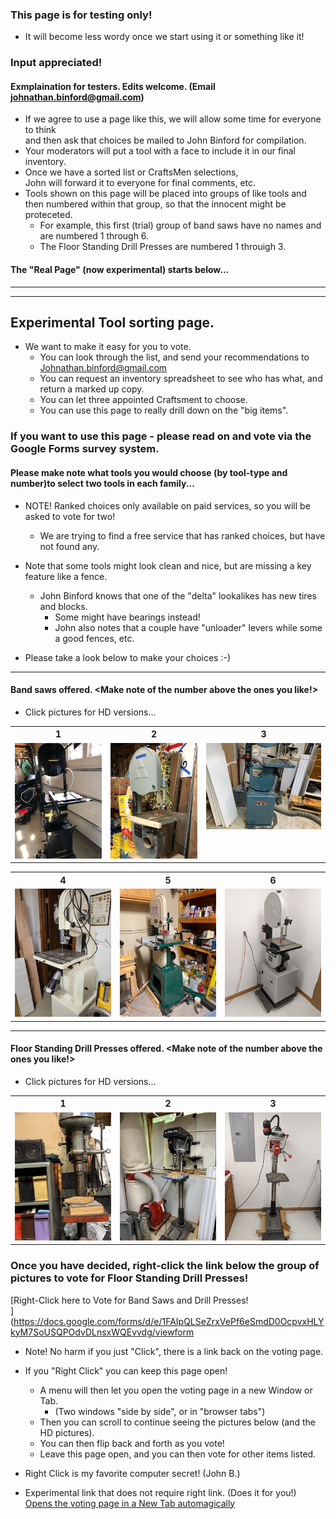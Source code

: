 ### This page is for testing only!
- It will become less wordy once we start using it or something like it!
### Input appreciated!
#### Exmplaination for testers.  Edits welcome. (Email johnathan.binford@gmail.com)
-  If we agree to use a page like this, we will allow some time for everyone to think </br> and then ask that choices be mailed to John Binford for compilation.
-  Your moderators will put a tool with a face to include it in our final inventory.
-  Once we have a sorted list or CraftsMen selections, </br>
John will forward it to everyone for final comments, etc.
-  Tools shown on this page will be placed into groups of like tools and then numbered within that group, so that the innocent might be proteceted.
   -  For example, this first (trial) group of band saws have no names and are numbered 1 through 6.
   -  The Floor Standing Drill Presses are numbered 1 throuigh 3.

#### The "Real Page" (now experimental) starts below...

***
***

## Experimental Tool sorting page.
-  We want to make it easy for you to vote.
   - You can look through the list, and send your recommendations to Johnathan.binford@gmail.com
   - You can request an inventory spreadsheet to see who has what, and return a marked up copy.
   - You can let three appointed Craftsment to choose.
   - You can use this page to really drill down on the "big items".  

### If you want to use this page - please read on and vote via the Google Forms survey system.
#### Please make note what tools you would choose (by tool-type and number)to select two tools in each family...
- NOTE!  Ranked choices only available on paid services, so you will be asked to vote for two! 
  - We are trying to find a free service that has ranked choices, but have not found any.

- Note that some tools might look clean and nice, but are missing a key feature like a fence.
  - John Binford knows that one of the "delta" lookalikes has new tires and blocks.
    - Some might have bearings instead!
    - John also notes that a couple have "unloader" levers while some a good fences, etc.
- Please take a look below to make your choices :-)

***

####  Band saws offered.  <Make note of the number above the ones you like!>
   -  Click pictures for HD versions...
<table>
  <tr>
    <th>1</td>
    <th>2</td>
    <th>3</td>
  </tr>
  <tr>
      <td valign="top">
      <a href="../CraftsMen/Jack-W/image1.jpeg">
      <img src="../CraftsMen/Jack-W/Thumbnails/image1-T.jpg">
      </a>
      </td>
      <td valign="top">
      <a href="../CraftsMen/Len-C/Band-Saw.jpeg">
      <img src="../CraftsMen/Len-C/Thumbnails/Band-Saw-T.jpg">
      </a>
      </td>
      <td valign="top">
      <a href="../CraftsMen/Dave-P/Band-Saw.jpg">
      <img src="../CraftsMen/Dave-P/Thumbnails/Band-Saw-T.jpg">
      </a>
      </td>
  </tr>
 </table>
<table>
  <tr>
    <th>4</td>
    <th>5</td>
    <th>6</td>
  </tr>
  <tr>
 <td valign="top">
      <a href="../CraftsMen/Linelle-J/Band-Saw.jpg">
      <img src="../CraftsMen/Linelle-J/Thumbnails/Band-Saw-T.jpg">
      </a>
      </td>      
      <td valign="top">
      <a href="../CraftsMen/Jim-W/Bandsaw.jpg">
      <img src="../CraftsMen/Jim-W/Thumbnails/Bandsaw-T.jpg">
      </a>
      </td>
      <td valign="top">
      <a href="../CraftsMen/Eric-S/Band-Saw.jpg">
      <img src="../CraftsMen/Eric-S/Thumbnails/Band-Saw-T.jpg">
      </a>
      </td>
  </tr>
 </table>
 
 ***
 

####  Floor Standing Drill Presses offered.  <Make note of the number above the ones you like!>
   -  Click pictures for HD versions...
<table>
  <tr>
    <th>1</td>
    <th>2</td>
    <th>3</td>
  </tr>
  <tr>
      <td valign="top">
       <a href="../CraftsMen/Len-C/Drill-Press.jpeg">
      <img src="../CraftsMen/Len-C/Thumbnails/Drill-Press-T.jpg">
      </a>
      </td>
      <td valign="top">
      <a href="../CraftsMen/Dave-P/Drill-Press.jpg">
      <img src="../CraftsMen/Dave-P/Thumbnails/Drill-Press-T.jpg">
      </a>
      </td>
      <td valign="top">
      <a href="../CraftsMen/Eric-S/Drill-Press.jpg">
      <img src="../CraftsMen/Eric-S/Thumbnails/Drill-Press-T.jpg">
      </a>
      </td>
  </tr>
 </table>
 
 ###  Once you have decided, right-click the link below the group of pictures to vote for Floor Standing Drill Presses!
 
[Right-Click here to Vote for Band Saws and Drill Presses! </br>](https://docs.google.com/forms/d/e/1FAIpQLSeZrxVePf6eSmdD0OcpvxHLYkyM7SoUSQPOdvDLnsxWQEvvdg/viewform<base target="_blank">

- Note!  No harm if you just "Click", there is a link back on the voting page.
- If you "Right Click" you can keep this page open!
     - A menu will then let you open the voting page in a new Window or Tab.
       -  (Two windows "side by side", or in "browser tabs")
     - Then you can scroll to continue seeing the pictures below (and the HD pictures).
     - You can then flip back and forth as you vote!  
     - Leave this page open, and you can then vote for other items listed.
- Right Click is my favorite computer secret!  (John B.) </br>

- Experimental link that does not require right link.  (Does it for you!) </br>
<a href="https://docs.google.com/forms/d/e/1FAIpQLSeZrxVePf6eSmdD0OcpvxHLYkyM7SoUSQPOdvDLnsxWQEvvdg/viewform" target = "_blank">Opens the voting page in a New Tab automagically</a>
